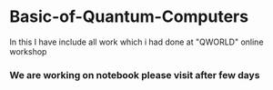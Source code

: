 # Basic-of-Quantum-Computers
In this I have include all work which i had done at  "QWORLD" online workshop

### We are working on notebook please visit after few days
